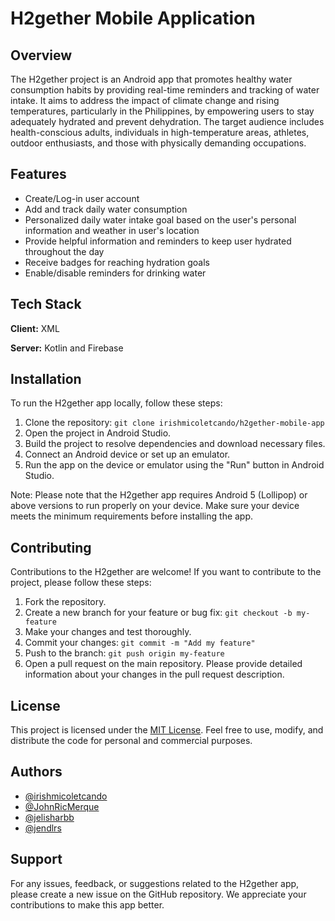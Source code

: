 
# H2gether Mobile Application

## Overview

The H2gether project is an Android app that promotes healthy water consumption habits by providing real-time reminders and tracking of water intake. It aims to address the impact of climate change and rising temperatures, particularly in the Philippines, by empowering users to stay adequately hydrated and prevent dehydration. The target audience includes health-conscious adults, individuals in high-temperature areas, athletes, outdoor enthusiasts, and those with physically demanding occupations.


## Features

- Create/Log-in user account
- Add and track daily water consumption
- Personalized daily water intake goal based on the user's personal information and weather in user's location
- Provide helpful information and reminders to keep user hydrated throughout the day
- Receive badges for reaching hydration goals
- Enable/disable reminders for drinking water


## Tech Stack

**Client:** XML

**Server:** Kotlin and Firebase


## Installation
To run the H2gether app locally, follow these steps:

1. Clone the repository: `git clone irishmicoletcando/h2gether-mobile-app`
2. Open the project in Android Studio.
3. Build the project to resolve dependencies and download necessary files.
4. Connect an Android device or set up an emulator.
5. Run the app on the device or emulator using the "Run" button in Android Studio.

Note: Please note that the H2gether app requires Android 5 (Lollipop) or above versions to run properly on your device. Make sure your device meets the minimum requirements before installing the app.
## Contributing

Contributions to the H2gether are welcome! If you want to contribute to the project, please follow these steps:

1. Fork the repository.
2. Create a new branch for your feature or bug fix: `git checkout -b my-feature`
3. Make your changes and test thoroughly.
4. Commit your changes: `git commit -m "Add my feature"`
5. Push to the branch: `git push origin my-feature`
6. Open a pull request on the main repository.
Please provide detailed information about your changes in the pull request description.


## License

This project is licensed under the [MIT License](https://choosealicense.com/licenses/mit/). Feel free to use, modify, and distribute the code for personal and commercial purposes.
## Authors

- [@irishmicoletcando](https://github.com/irishmicoletcando)
- [@JohnRicMerque](https://github.com/JohnRicMerque)
- [@jelisharbb](https://github.com/jelisharbb)
- [@jendlrs](https://github.com/jendlrs)


## Support

For any issues, feedback, or suggestions related to the H2gether app, please create a new issue on the GitHub repository. We appreciate your contributions to make this app better.

